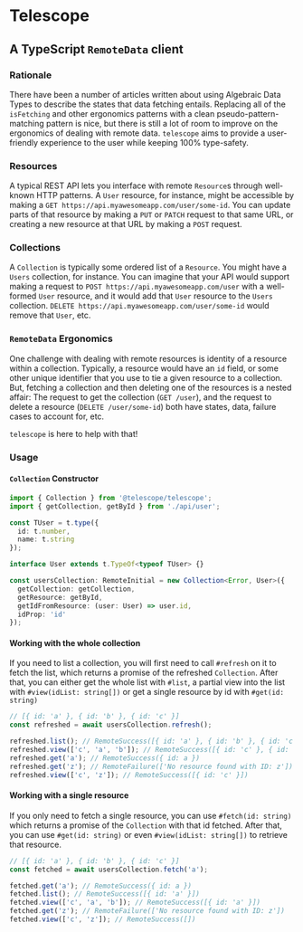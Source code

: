 # Telescope
## A TypeScript `RemoteData` client

### Rationale

There have been a number of articles written about using Algebraic Data Types to
describe the states that data fetching entails. Replacing all of the
`isFetching` and other ergonomics patterns with a clean pseudo-pattern-matching
pattern is nice, but there is still a lot of room to improve on the ergonomics
of dealing with remote data. `telescope` aims to provide a user-friendly
experience to the user while keeping 100% type-safety.

### Resources

A typical REST API lets you interface with remote `Resource`s through well-known
HTTP patterns. A `User` resource, for instance, might be accessible by making a
`GET https://api.myawesomeapp.com/user/some-id`. You can update parts of that
resource by making a `PUT` or `PATCH` request to that same URL, or creating a
new resource at that URL by making a `POST` request.

### Collections

A `Collection` is typically some ordered list of a `Resource`. You might have a
`Users` collection, for instance. You can imagine that your API would support
making a request to `POST https://api.myawesomeapp.com/user` with a well-formed
`User` resource, and it would add that `User` resource to the `Users`
collection. `DELETE https://api.myawesomeapp.com/user/some-id` would remove that
`User`, etc.

### `RemoteData` Ergonomics

One challenge with dealing with remote resources is identity of a resource
within a collection. Typically, a resource would have an `id` field, or some
other unique identifier that you use to tie a given resource to a collection.
But, fetching a collection and then deleting one of the resources is a nested
affair: The request to get the collection (`GET /user`), and the request to
delete a resource (`DELETE /user/some-id`) both have states, data, failure cases
to account for, etc.

`telescope` is here to help with that!

### Usage

#### `Collection` Constructor

```ts
import { Collection } from '@telescope/telescope';
import { getCollection, getById } from './api/user';

const TUser = t.type({
  id: t.number,
  name: t.string
});

interface User extends t.TypeOf<typeof TUser> {}

const usersCollection: RemoteInitial = new Collection<Error, User>({
  getCollection: getCollection,
  getResource: getById,
  getIdFromResource: (user: User) => user.id,
  idProp: 'id'
});
```

#### Working with the whole collection

If you need to list a collection, you will first need to call `#refresh` on it
to fetch the list, which returns a promise of the refreshed `Collection`. After
that, you can either get the whole list with `#list`, a partial view into the
list with `#view(idList: string[])` or get a single resource by id with
`#get(id: string)`

```ts
// [{ id: 'a' }, { id: 'b' }, { id: 'c' }]
const refreshed = await usersCollection.refresh();

refreshed.list(); // RemoteSuccess([{ id: 'a' }, { id: 'b' }, { id: 'c' }])
refreshed.view(['c', 'a', 'b']); // RemoteSuccess([{ id: 'c' }, { id: 'a' }, { id: 'b' }])
refreshed.get('a'); // RemoteSuccess({ id: a })
refreshed.get('z'); // RemoteFailure(['No resource found with ID: z'])
refreshed.view(['c', 'z']); // RemoteSuccess([{ id: 'c' }])
```

#### Working with a single resource

If you only need to fetch a single resource, you can use `#fetch(id: string)`
which returns a promise of the `Collection` with that id fetched. After that,
you can use `#get(id: string)` or even `#view(idList: string[])` to retrieve
that resource.

```ts
// [{ id: 'a' }, { id: 'b' }, { id: 'c' }]
const fetched = await usersCollection.fetch('a');

fetched.get('a'); // RemoteSuccess({ id: a })
fetched.list(); // RemoteSuccess([{ id: 'a' }])
fetched.view(['c', 'a', 'b']); // RemoteSuccess([{ id: 'a' }])
fetched.get('z'); // RemoteFailure(['No resource found with ID: z'])
fetched.view(['c', 'z']); // RemoteSuccess([])
```
